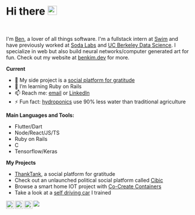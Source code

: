 # Hi there <img src="https://media.giphy.com/media/hvRJCLFzcasrR4ia7z/giphy.gif" width="25px">
<br />

I'm [Ben](https://www.benkim.dev), a lover of all things software. I'm a fullstack intern at [Swim](https://swimapp.io/) and have previously worked at [Soda Labs](https://sodalabs.co/) and [UC Berkeley Data Science](https://data.berkeley.edu/). I specialize in web but also build neural networks/computer generated art for fun. Check out my website at [benkim.dev](https://www.benkim.dev) for more.

**Current**
- 🔭 My side project is a [social platform for gratitude](https://github.com/thank-tank)
- 🌱 I’m learning Ruby on Rails
- 📫 Reach me: [email](mailto:1996byk@gmail.com?subject=Hi!) or [LinkedIn](https://www.linkedin.com/in/ben-kim-740412149/)
- ⚡ Fun fact: [hydroponics](https://www.wikiwand.com/en/Hydroponics) use 90% less water than traditional agriculture

**Main Languages and Tools:**  
- Flutter/Dart
- Node/React/JS/TS
- Ruby on Rails
- C
- Tensorflow/Keras

**My Projects**
- [ThankTank](www.thanktank.app), a social platform for gratitude
- Check out an unlaunched political social platform called [Cibic](https://github.com/cibic-io)
- Browse a smart home IOT project with [Co-Create Containers](https://github.com/co-create)
- Take a look at a [self driving car](https://github.com/benjaminykim/self-driving-car-simulator) I trained
<a href="https://www.linkedin.com/in/ben-kim-740412149/">
  <img align="left" alt="Ben's LinkdeIn" width="22px" src="https://cdn.jsdelivr.net/npm/simple-icons@v3/icons/linkedin.svg" />
</a>
<a href="https://www.instagram.com/_b_y_k/">
  <img align="left" alt="Ben's Instagram" width="22px" src="https://cdn.jsdelivr.net/npm/simple-icons@v3/icons/instagram.svg" />
</a>
<a href="https://www.benkim.dev">
  <img align="left" alt="Ben's Personal Site" width="22px" src="https://cdn.jsdelivr.net/npm/simple-icons@v3/icons/icloud.svg" />
</a>

![](https://komarev.com/ghpvc/?username=benjaminykim&color=green)
